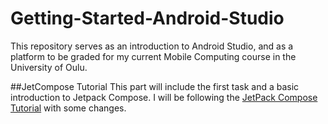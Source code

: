 # Getting-Started-Android-Studio
This repository serves as an introduction to Android Studio, and as a platform to be graded for my current Mobile Computing course in the University of Oulu. 

##JetCompose Tutorial
This part will include the first task and a basic introduction to Jetpack Compose. I will be following the [JetPack Compose Tutorial](https://developer.android.com/develop/ui/compose/tutorial) with some changes.
